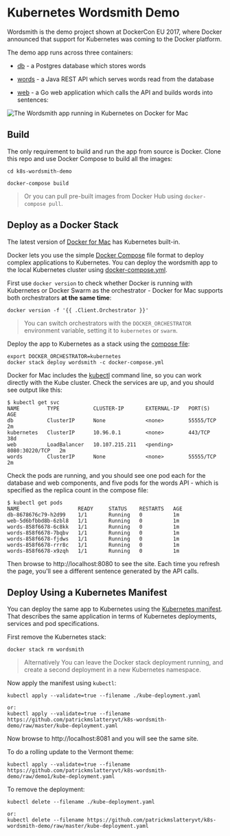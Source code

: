 # Kubernetes Wordsmith Demo

Wordsmith is the demo project shown at DockerCon EU 2017, where Docker announced that support for Kubernetes was coming to the Docker platform.

The demo app runs across three containers:

- [db](db/Dockerfile) - a Postgres database which stores words

- [words](words/Dockerfile) - a Java REST API which serves words read from the database

- [web](web/Dockerfile) - a Go web application which calls the API and builds words into sentences:

![The Wordsmith app running in Kubernetes on Docker for Mac](img/dockercon_EU_17.jpg)

## Build

The only requirement to build and run the app from source is Docker. Clone this repo and use Docker Compose to build all the images:

```
cd k8s-wordsmith-demo

docker-compose build
```

> Or you can pull pre-built images from Docker Hub using `docker-compose pull`.


## Deploy as a Docker Stack

The latest version of [Docker for Mac](https://www.docker.com/docker-mac) has Kubernetes built-in.

Docker lets you use the simple [Docker Compose](https://docs.docker.com/compose/) file format to deploy complex applications to Kubernetes. You can deploy the wordsmith app to the local Kubernetes cluster using [docker-compose.yml](docker-compose.yml).

First use `docker version` to check whether Docker is running with Kubernetes or Docker Swarm as the orchestrator - Docker for Mac supports both orchestrators **at the same time**:

```
docker version -f '{{ .Client.Orchestrator }}'
```

> You can switch orchestrators with the `DOCKER_ORCHESTRATOR` environment variable, setting it to `kubernetes` or `swarm`.

Deploy the app to Kubernetes as a stack using the [compose file](docker-compose.yml):

```
export DOCKER_ORCHESTRATOR=kubernetes
docker stack deploy wordsmith -c docker-compose.yml
```

Docker for Mac includes the [kubectl](https://kubernetes.io/docs/reference/kubectl/overview/) command line, so you can work directly with the Kube cluster. Check the services are up, and you should see output like this:

```
$ kubectl get svc
NAME         TYPE           CLUSTER-IP       EXTERNAL-IP   PORT(S)          AGE
db           ClusterIP      None             <none>        55555/TCP        2m
kubernetes   ClusterIP      10.96.0.1        <none>        443/TCP          38d
web          LoadBalancer   10.107.215.211   <pending>     8080:30220/TCP   2m
words        ClusterIP      None             <none>        55555/TCP        2m
```

Check the pods are running, and you should see one pod each for the database and web components, and five pods for the words API - which is specified as the replica count in the compose file:

```
$ kubectl get pods
NAME                   READY     STATUS    RESTARTS   AGE
db-8678676c79-h2d99    1/1       Running   0          1m
web-5d6bfbbd8b-6zbl8   1/1       Running   0          1m
words-858f6678-6c8kk   1/1       Running   0          1m
words-858f6678-7bqbv   1/1       Running   0          1m
words-858f6678-fjdws   1/1       Running   0          1m
words-858f6678-rrr8c   1/1       Running   0          1m
words-858f6678-x9zqh   1/1       Running   0          1m
```

Then browse to http://localhost:8080 to see the site. Each time you refresh the page, you'll see a different sentence generated by the API calls.


## Deploy Using a Kubernetes Manifest

You can deploy the same app to Kubernetes using the [Kubernetes manifest](kube-deployment.yml). That describes the same application in terms of Kubernetes deployments, services and pod specifications.

First remove the Kubernetes stack:

```
docker stack rm wordsmith
```

> Alternatively You can leave the Docker stack deployment running, and create a second deployment in a new Kubernetes namespace.

Now apply the manifest using `kubectl`:

```
kubectl apply --validate=true --filename ./kube-deployment.yaml

or:
kubectl apply --validate=true --filename https://github.com/patrickmslatteryvt/k8s-wordsmith-demo/raw/master/kube-deployment.yaml
```

Now browse to http://localhost:8081 and you will see the same site.

To do a rolling update to the Vermont theme:

```
kubectl apply --validate=true --filename https://github.com/patrickmslatteryvt/k8s-wordsmith-demo/raw/demo1/kube-deployment.yaml
```


To remove the deployment:

```
kubectl delete --filename ./kube-deployment.yaml

or:
kubectl delete --filename https://github.com/patrickmslatteryvt/k8s-wordsmith-demo/raw/master/kube-deployment.yaml
```
